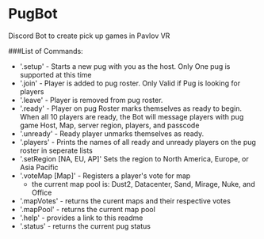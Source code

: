# PugBot
Discord Bot to create pick up games in Pavlov VR

###List of Commands:
- '.setup' - Starts a new pug with you as the host. Only One pug is supported at this time
- '.join' - Player is added to pug roster. Only Valid if Pug is looking for players
- '.leave' - Player is removed from pug roster.
- '.ready' - Player on pug Roster marks themselves as ready to begin. When all 10 players are ready, the Bot will message players with pug game Host, Map, server region, players, and passcode
- '.unready' - Ready player unmarks themselves as ready.
- '.players' - Prints the names of all ready and unready players on the pug roster in seperate lists
- '.setRegion [NA, EU, AP]' Sets the region to North America, Europe, or Asia Pacific
- '.voteMap [Map]' - Registers a player's vote for map
  - the current map pool is: Dust2, Datacenter, Sand, Mirage, Nuke, and Office
- '.mapVotes' - returns the curent maps and their respective votes
- '.mapPool' - returns the current map pool
- '.help' - provides a link to this readme
- '.status' - returns the current pug status
